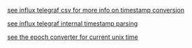 
[see influx telegraf csv for more info on timestamp conversion](https://github.com/influxdata/telegraf/tree/master/plugins/parsers/csv)

[see influx telegraf internal timestamp parsing](https://github.com/influxdata/telegraf/blob/master/internal/internal.go)

[see the epoch converter for current unix time](https://www.epochconverter.com/)
